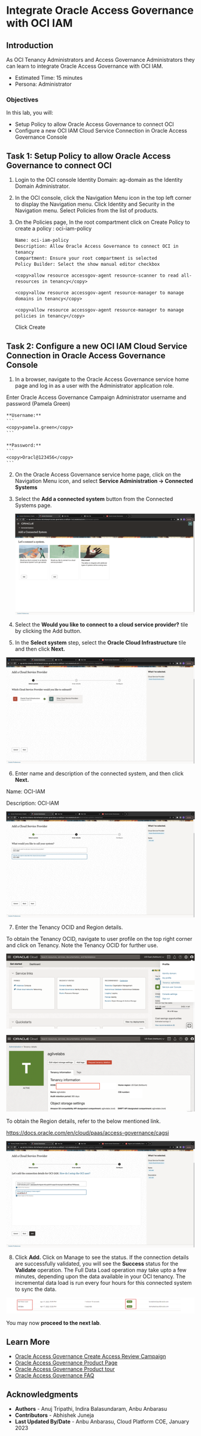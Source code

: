 # Integrate Oracle Access Governance with OCI IAM 

## Introduction

As OCI Tenancy Administrators and Access Governance Administrators they can learn to integrate Oracle Access Governance with OCI IAM. 

* Estimated Time: 15 minutes
* Persona: Administrator

### Objectives

In this lab, you will:
* Setup Policy to allow Oracle Access Governance to connect OCI
* Configure a new OCI IAM Cloud Service Connection in Oracle Access Governance Console

## Task 1: Setup Policy to allow Oracle Access Governance to connect OCI

1. Login to the OCI console Identity Domain: ag-domain as the Identity Domain Administrator. 

1. In the OCI console, click the Navigation Menu icon in the top left corner to display the Navigation menu. Click Identity and Security in the Navigation menu. Select Policies from the list of products.

2. On the Policies page, In the root compartment click on Create Policy to create a policy : oci-iam-policy

    ```
    Name: oci-iam-policy
    Description: Allow Oracle Access Governance to connect OCI in tenancy
    Compartment: Ensure your root compartment is selected
    Policy Builder: Select the show manual editor checkbox
    ```
    ```
    <copy>allow resource accessgov-agent resource-scanner to read all-resources in tenancy</copy>
    ```
    ```
    <copy>allow resource accessgov-agent resource-manager to manage domains in tenancy</copy>
    ```
    ```
    <copy>allow resource accessgov-agent resource-manager to manage policies in tenancy</copy>
    ```
 
    Click Create


## Task 2: Configure a new OCI IAM Cloud Service Connection in Oracle Access Governance Console


1.  In a browser, navigate to the Oracle Access Governance service home page and log in as a user with the Administrator application role.

  Enter Oracle Access Governance Campaign Administrator username and password (Pamela Green)

    **Username:**
    ```
    <copy>pamela.green</copy>
    ```

    **Password:**
    ```
    <copy>Oracl@123456</copy>
    ```

2.  On the Oracle Access Governance service home page, click on the Navigation Menu icon, and select **Service Administration → Connected Systems**

3. Select the **Add a connected system** button from the Connected Systems page.

      ![Select cloud service provider](images/cloud-service-provider.png)

4.  Select the **Would you like to connect to a cloud service provider?** tile by clicking the Add button.
    

5. In the **Select system** step, select the **Oracle Cloud Infrastructure** tile and then click **Next.**

  ![Select cloud service provider](images/select-oci.png)

6. Enter name  and description of the connected system, and then click **Next.**

  Name: OCI-IAM
  
  Description: OCI-IAM

  ![OCI Enter details](images/enter-oci-system-name.png)

7. Enter the Tenancy OCID and Region details. 

  To obtain the Tenancy OCID, navigate to user profile on the top right corner and click on Tenancy. Note the Tenancy OCID for further use. 

  ![OCI Enter details](images/navigate-tenancy.png)

  ![OCI Enter details](images/tenancy-ocid.png)

  To obtain the Region details, refer to the below mentioned link.

  https://docs.oracle.com/en/cloud/paas/access-governance/cagsi

  ![OCI Enter details](images/oci-iam-details.png)

8. Click **Add.** Click on Manage to see the status. If the connection details are successfully validated, you will see the **Success** status for the **Validate** operation. The Full Data Load operation may take upto a few minutes, depending upon the data available in your OCI tenancy. The incremental data load is run every four hours for this connected system to sync the data.

  ![OCI Connection status](images/oci-connection-status.png)


  You may now **proceed to the next lab**. 

## Learn More

* [Oracle Access Governance Create Access Review Campaign](https://docs.oracle.com/en/cloud/paas/access-governance/pdapg/index.html)
* [Oracle Access Governance Product Page](https://www.oracle.com/security/cloud-security/access-governance/)
* [Oracle Access Governance Product tour](https://www.oracle.com/webfolder/s/quicktours/paas/pt-sec-access-governance/index.html)
* [Oracle Access Governance FAQ](https://www.oracle.com/security/cloud-security/access-governance/faq/)

## Acknowledgments
* **Authors** - Anuj Tripathi, Indira Balasundaram, Anbu Anbarasu 
* **Contributors** - Abhishek Juneja 
* **Last Updated By/Date** - Anbu Anbarasu, Cloud Platform COE, January 2023